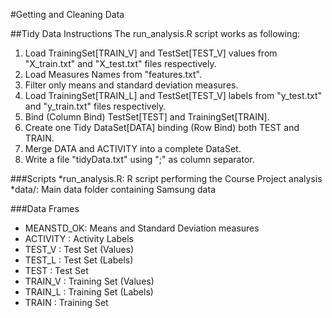 #Getting and Cleaning Data


##Tidy Data Instructions
The run_analysis.R script works as following:

1. Load TrainingSet[TRAIN_V] and TestSet[TEST_V] values from "X_train.txt" and "X_test.txt" files respectively.
2. Load Measures Names from "features.txt".
3. Filter only means and standard deviation measures.
4. Load TrainingSet[TRAIN_L] and TestSet[TEST_V] labels from "y_test.txt" and "y_train.txt" files respectively.
5. Bind (Column Bind) TestSet[TEST] and TrainingSet[TRAIN].
6. Create one Tidy DataSet[DATA] binding (Row Bind) both TEST and TRAIN.
7. Merge DATA and ACTIVITY into a complete DataSet.
8. Write a file "tidyData.txt" using ";" as column separator.



###Scripts
*run_analysis.R: R script performing the Course Project analysis
*data/: Main data folder containing Samsung data


###Data Frames
* MEANSTD_OK: Means and Standard Deviation measures
* ACTIVITY : Activity Labels
* TEST_V : Test Set (Values)
* TEST_L : Test Set (Labels)
* TEST : Test Set
* TRAIN_V : Training Set (Values)
* TRAIN_L : Training Set (Labels)
* TRAIN : Training Set
